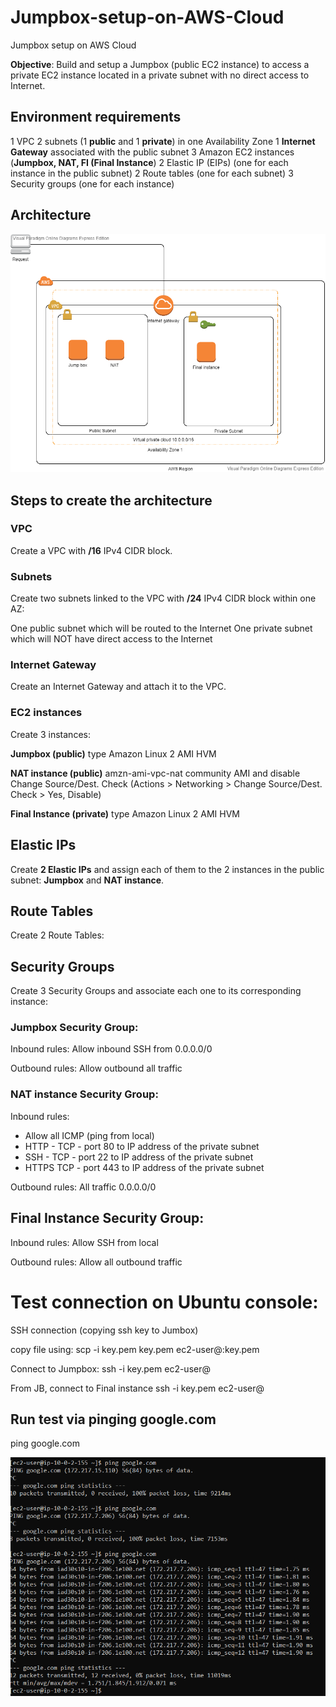 # Jumpbox-setup-on-AWS-Cloud
Jumpbox setup on AWS Cloud

**Objective**: Build and setup a Jumpbox (public EC2 instance) to access a private EC2 instance located in a private subnet with no direct access to Internet.

## Environment requirements
1 VPC
2 subnets (1 **public** and 1 **private**) in one Availability Zone
1 **Internet Gateway** associated with the public subnet
3 Amazon EC2 instances (**Jumpbox, NAT, FI (Final Instance**)
2 Elastic IP (EIPs) (one for each instance in the public subnet)
2 Route tables (one for each subnet)
3 Security groups (one for each instance)

## Architecture

 ![Légende](Image1.png)

## Steps to create the architecture

### VPC
Create a VPC with **/16** IPv4 CIDR block.

### Subnets
Create two subnets linked to the VPC with **/24** IPv4 CIDR block within one AZ:

One public subnet which will be routed to the Internet
One private subnet which will NOT have direct access to the Internet

### Internet Gateway
Create an Internet Gateway and attach it to the VPC.

### EC2 instances

Create 3 instances:

**Jumpbox (public)** type Amazon Linux 2 AMI HVM

**NAT instance (public)** amzn-ami-vpc-nat community AMI and disable Change Source/Dest. Check (Actions > Networking > Change Source/Dest. Check > Yes, Disable)

**Final Instance (private)** type Amazon Linux 2 AMI HVM

## Elastic IPs

Create **2 Elastic IPs** and assign each of them to the 2 instances in the public subnet: **Jumpbox** and **NAT instance**.

## Route Tables

Create 2 Route Tables:

## Security Groups
Create 3 Security Groups and associate each one to its corresponding instance:

### Jumpbox Security Group:

Inbound rules:
Allow inbound SSH from 0.0.0.0/0

Outbound rules:
Allow outbound all traffic

### NAT instance Security Group:

Inbound rules:
* Allow all ICMP (ping from local)
* HTTP - TCP - port 80 to IP address of the private subnet
* SSH - TCP - port 22  to IP address of the private subnet
* HTTPS TCP - port 443  to IP address of the private subnet

Outbound rules:
All traffic 0.0.0.0/0

## Final Instance Security Group:

Inbound rules:
Allow SSH from local

Outbound rules:
Allow all outbound traffic

# Test connection on Ubuntu console:

SSH connection (copying ssh key to Jumbox)

copy file using:
scp -i key.pem key.pem ec2-user@<Jumbox IP>:key.pem

Connect to Jumpbox:
ssh -i key.pem ec2-user@<JumpBox IP>

From JB, connect to Final instance
ssh -i key.pem ec2-user@<FI IP>

## Run test via pinging google.com
ping google.com

![Légende](Capture.png)
